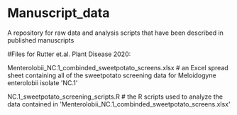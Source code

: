 # Manuscript_data
A repository for raw data and analysis scripts that have been described in published manuscripts

#Files for Rutter et.al. Plant Disease 2020:

Menterolobii_NC.1_combinded_sweetpotato_screens.xlsx # an Excel spread sheet containing all of the sweetpotato screening data for Meloidogyne enterolobii isolate 'NC.1'

NC.1_sweetpotato_screening_scripts.R # the R scripts used to analyze the data contained in 'Menterolobii_NC.1_combinded_sweetpotato_screens.xlsx'
